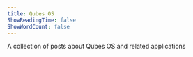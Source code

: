 ```yaml
---
title: Qubes OS
ShowReadingTime: false
ShowWordCount: false
---
```


A collection of posts about Qubes OS and related applications